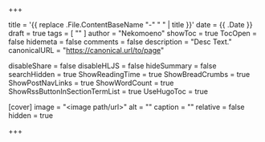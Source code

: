 +++

title = '{{ replace .File.ContentBaseName "-" " " | title }}'
date = {{ .Date }}
draft = true
tags = [ "" ]
author = "Nekomoeno"
showToc = true
TocOpen = false
hidemeta = false
comments = false
description = "Desc Text."
canonicalURL = "https://canonical.url/to/page"

disableShare = false
disableHLJS = false
hideSummary = false
searchHidden = true
ShowReadingTime = true
ShowBreadCrumbs = true
ShowPostNavLinks = true
ShowWordCount = true
ShowRssButtonInSectionTermList = true
UseHugoToc = true

[cover]
image = "<image path/url>"
alt = "<alt text>"
caption = "<text>"
relative = false
hidden = true

+++
